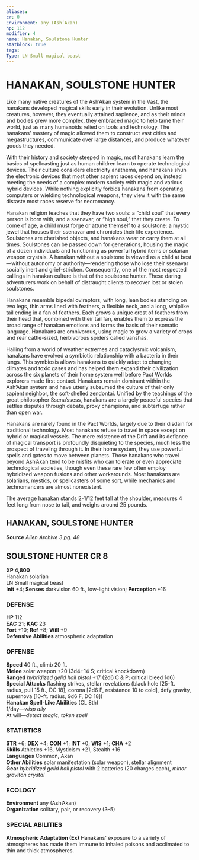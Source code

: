 ```yaml
---
aliases: 
cr: 8
Environment: any (Ash’Akan)  
hp: 112
modifier: 4
name: Hanakan, Soulstone Hunter
statblock: true
tags: 
Type: LN Small magical beast  
---
```

# HANAKAN, SOULSTONE HUNTER
Like many native creatures of the Ash’Akan system in the Vast, the hanakans developed magical skills early in their evolution. Unlike most creatures, however, they eventually attained sapience, and as their minds and bodies grew more complex, they embraced magic to help tame their world, just as many humanoids relied on tools and technology. The hanakans’ mastery of magic allowed them to construct vast cities and megastructures, communicate over large distances, and produce whatever goods they needed.

With their history and society steeped in magic, most hanakans learn the basics of spellcasting just as human children learn to operate technological devices. Their culture considers electricity anathema, and hanakans shun the electronic devices that most other sapient races depend on, instead meeting the needs of a complex modern society with magic and various hybrid devices. While nothing explicitly forbids hanakans from operating computers or wielding technological weapons, they view it with the same distaste most races reserve for necromancy.

Hanakan religion teaches that they have two souls: a “child soul” that every person is born with, and a ssenavar, or “high soul,” that they create. To come of age, a child must forge or attune themself to a soulstone: a mystic jewel that houses their ssenavar and chronicles their life experience. Soulstones are cherished objects, and hanakans wear or carry them at all times. Soulstones can be passed down for generations, housing the magic of a dozen individuals and functioning as powerful hybrid items or solarian weapon crystals. A hanakan without a soulstone is viewed as a child at best—without autonomy or authority—rendering those who lose their ssenavar socially inert and grief-stricken. Consequently, one of the most respected callings in hanakan culture is that of the soulstone hunter. These daring adventurers work on behalf of distraught clients to recover lost or stolen soulstones.

Hanakans resemble bipedal oviraptors, with long, lean bodies standing on two legs, thin arms lined with feathers, a flexible neck, and a long, whiplike tail ending in a fan of feathers. Each grows a unique crest of feathers from their head that, combined with their tail fan, enables them to express the broad range of hanakan emotions and forms the basis of their somatic language. Hanakans are omnivorous, using magic to grow a variety of crops and rear cattle-sized, herbivorous spiders called vanshas.

Hailing from a world of weather extremes and cataclysmic volcanism, hanakans have evolved a symbiotic relationship with a bacteria in their lungs. This symbiosis allows hanakans to quickly adapt to changing climates and toxic gases and has helped them expand their civilization across the six planets of their home system well before Pact Worlds explorers made first contact. Hanakans remain dominant within the Ash’Akan system and have utterly subsumed the culture of their only sapient neighbor, the soft-shelled zendontai. Unified by the teachings of the great philosopher Ssena’ssess, hanakans are a largely peaceful species that settles disputes through debate, proxy champions, and subterfuge rather than open war.

Hanakans are rarely found in the Pact Worlds, largely due to their disdain for traditional technology. Most hanakans refuse to travel in space except on hybrid or magical vessels. The mere existence of the Drift and its defiance of magical transport is profoundly disquieting to the species, much less the prospect of traveling through it. In their home system, they use powerful spells and gates to move between planets. Those hanakans who travel beyond Ash’Akan tend to be misfits who can tolerate or even appreciate technological societies, though even these rare few often employ hybridized weapon fusions and other workarounds. Most hanakans are solarians, mystics, or spellcasters of some sort, while mechanics and technomancers are almost nonexistent.

The average hanakan stands 2-1/12 feet tall at the shoulder, measures 4 feet long from nose to tail, and weighs around 25 pounds.

## HANAKAN, SOULSTONE HUNTER
**Source** _Alien Archive 3 pg. 48_

## SOULSTONE HUNTER CR 8

**XP 4,800**  
Hanakan solarian  
LN Small magical beast  
**Init** +4; **Senses** darkvision 60 ft., low-light vision; **Perception** +16  

### DEFENSE

**HP** 112  
**EAC** 21; **KAC** 23  
**Fort** +10; **Ref** +8; **Will** +9  
**Defensive Abilities** atmospheric adaptation  

### OFFENSE

**Speed** 40 ft., climb 20 ft.  
**Melee** solar weapon +20 (3d4+14 S; critical knockdown)  
**Ranged** _hybridized gelid hail pistol_ +17 (2d6 C & P; critical bleed 1d6)  
**Special Attacks** flashing strikes, stellar revelations (black hole \[25-ft. radius, pull 15 ft., DC 18\], corona \[2d6 F, resistance 10 to cold\], defy gravity, supernova \[10-ft. radius, 9d6 F, DC 18\])  
**Hanakan Spell-Like Abilities** (CL 8th)  
1/day—_wisp ally_  
At will—_detect magic_, _token spell_

### STATISTICS

**STR** +6; **DEX** +4; **CON** +1; **INT** +0; **WIS** +1; **CHA** +2  
**Skills** Athletics +16, Mysticism +21, Stealth +16  
**Languages** Common, Akan  
**Other Abilities** solar manifestation (solar weapon), stellar alignment  
**Gear** _hybridized gelid hail pistol_ with 2 batteries (20 charges each), _minor graviton crystal_

### ECOLOGY

**Environment** any (Ash’Akan)  
**Organization** solitary, pair, or recovery (3–5)

### SPECIAL ABILITIES

**Atmospheric Adaptation (Ex)** Hanakans’ exposure to a variety of atmospheres has made them immune to inhaled poisons and acclimated to thin and thick atmospheres.
